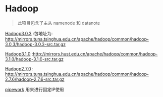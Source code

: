 # Hadoop 

> 此项目包含了主从  namenode 和 datanote 


[Hadoop3.0.3](http://www.apache.org/dyn/closer.cgi/hadoop/common/hadoop-3.0.3/hadoop-3.0.3-src.tar.gz) :包地址为: http://mirrors.tuna.tsinghua.edu.cn/apache/hadoop/common/hadoop-3.0.3/hadoop-3.0.3-src.tar.gz

[Hadoop3.1.0](http://www.apache.org/dyn/closer.cgi/hadoop/common/hadoop-3.1.0/hadoop-3.1.0-src.tar.gz) :http://mirrors.hust.edu.cn/apache/hadoop/common/hadoop-3.1.0/hadoop-3.1.0-src.tar.gz

[Hadoop2.7.0](http://www.apache.org/dyn/closer.cgi/hadoop/common/hadoop-2.7.6/hadoop-2.7.6-src.tar.gz) : http://mirrors.tuna.tsinghua.edu.cn/apache/hadoop/common/hadoop-2.7.6/hadoop-2.7.6-src.tar.gz


[pipework](https://github.com/jpetazzo/pipework)  用来进行固定IP使用